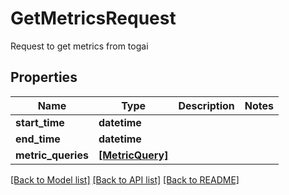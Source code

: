# GetMetricsRequest

Request to get metrics from togai

## Properties
Name | Type | Description | Notes
------------ | ------------- | ------------- | -------------
**start_time** | **datetime** |  | 
**end_time** | **datetime** |  | 
**metric_queries** | [**[MetricQuery]**](MetricQuery.md) |  | 

[[Back to Model list]](../README.md#documentation-for-models) [[Back to API list]](../README.md#documentation-for-api-endpoints) [[Back to README]](../README.md)


